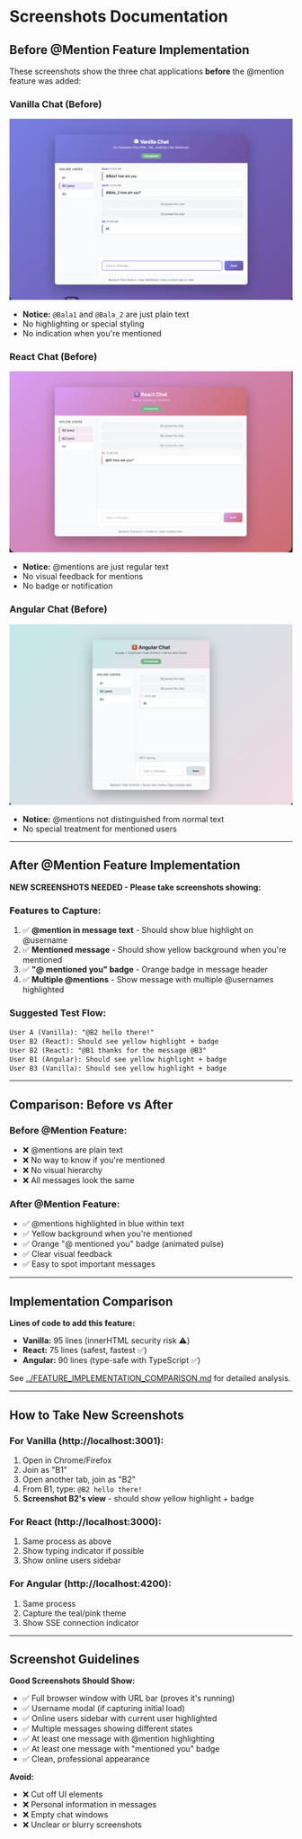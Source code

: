 # Screenshots Documentation

## Before @Mention Feature Implementation

These screenshots show the three chat applications **before** the @mention feature was added:

### Vanilla Chat (Before)
![Vanilla Chat Before](Vanilla_chat.png)
- **Notice:** `@Bala1` and `@Bala_2` are just plain text
- No highlighting or special styling
- No indication when you're mentioned

### React Chat (Before)
![React Chat Before](React_chat.png)
- **Notice:** @mentions are just regular text
- No visual feedback for mentions
- No badge or notification

### Angular Chat (Before)
![Angular Chat Before](Angular_chat.png)
- **Notice:** @mentions not distinguished from normal text
- No special treatment for mentioned users

---

## After @Mention Feature Implementation

**NEW SCREENSHOTS NEEDED - Please take screenshots showing:**

### Features to Capture:
1. ✅ **@mention in message text** - Should show blue highlight on @username
2. ✅ **Mentioned message** - Should show yellow background when you're mentioned
3. ✅ **"@ mentioned you" badge** - Orange badge in message header
4. ✅ **Multiple @mentions** - Show message with multiple @usernames highlighted

### Suggested Test Flow:
```
User A (Vanilla): "@B2 hello there!"
User B2 (React): Should see yellow highlight + badge
User B2 (React): "@B1 thanks for the message @B3"
User B1 (Angular): Should see yellow highlight + badge
User B3 (Vanilla): Should see yellow highlight + badge
```

---

## Comparison: Before vs After

### Before @Mention Feature:
- ❌ @mentions are plain text
- ❌ No way to know if you're mentioned
- ❌ No visual hierarchy
- ❌ All messages look the same

### After @Mention Feature:
- ✅ @mentions highlighted in blue within text
- ✅ Yellow background when you're mentioned
- ✅ Orange "@ mentioned you" badge (animated pulse)
- ✅ Clear visual feedback
- ✅ Easy to spot important messages

---

## Implementation Comparison

**Lines of code to add this feature:**
- **Vanilla:** 95 lines (innerHTML security risk ⚠️)
- **React:** 75 lines (safest, fastest ✅)
- **Angular:** 90 lines (type-safe with TypeScript ✅)

See [../FEATURE_IMPLEMENTATION_COMPARISON.md](../FEATURE_IMPLEMENTATION_COMPARISON.md) for detailed analysis.

---

## How to Take New Screenshots

### For Vanilla (http://localhost:3001):
1. Open in Chrome/Firefox
2. Join as "B1"
3. Open another tab, join as "B2"
4. From B1, type: `@B2 hello there!`
5. **Screenshot B2's view** - should show yellow highlight + badge

### For React (http://localhost:3000):
1. Same process as above
2. Show typing indicator if possible
3. Show online users sidebar

### For Angular (http://localhost:4200):
1. Same process
2. Capture the teal/pink theme
3. Show SSE connection indicator

---

## Screenshot Guidelines

**Good Screenshots Should Show:**
- ✅ Full browser window with URL bar (proves it's running)
- ✅ Username modal (if capturing initial load)
- ✅ Online users sidebar with current user highlighted
- ✅ Multiple messages showing different states
- ✅ At least one message with @mention highlighting
- ✅ At least one message with "mentioned you" badge
- ✅ Clean, professional appearance

**Avoid:**
- ❌ Cut off UI elements
- ❌ Personal information in messages
- ❌ Empty chat windows
- ❌ Unclear or blurry screenshots

